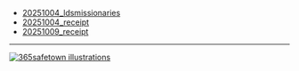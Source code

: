 * [20251004_ldsmissionaries](https://www.notion.so/choikwangmo/20251004_ldsmissionaries-284e866efd4580b69aeac7610f23f920?source=copy_link)
* [20251004_receipt](https://www.notion.so/choikwangmo/20251004_receipt-284e866efd45806c8c9fc21fb3c3d299?source=copy_link)
* [20251009_receipt](https://www.notion.so/choikwangmo/20251009_receipt-286e866efd4580f39c1fd54dcc402a12?source=copy_link)

---

[![365safetown illustrations](https://upload.wikimedia.org/wikipedia/commons/thumb/2/2b/365safetown_illustration_winter_%EA%B2%A8%EC%9A%B8_%EC%97%BD%EC%84%9C.jpg/512px-365safetown_illustration_winter_%EA%B2%A8%EC%9A%B8_%EC%97%BD%EC%84%9C.jpg?20250930233303)](https://commons.wikimedia.org/wiki/File:365safetown_illustration_winter_%EA%B2%A8%EC%9A%B8_%EC%97%BD%EC%84%9C.jpg "Choikwangmo25, CC0, via Wikimedia Commons")
